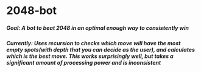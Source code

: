 # 2048-bot

##### Goal: A bot to beat 2048 in an optimal enough way to consistently win

##### Currently: Uses recursion to checks which move will have the most empty spots(with depth that you can decide as the user), and calculates which is the best move. This works surprisingly well, but takes a significant amount of processing power and is inconsistent